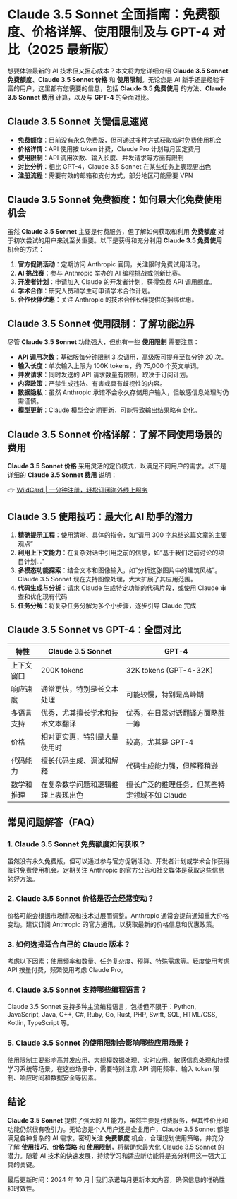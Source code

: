 # Claude 3.5 Sonnet 全面指南：免费额度、价格详解、使用限制及与 GPT-4 对比（2025 最新版）

想要体验最新的 AI 技术但又担心成本？本文将为您详细介绍 **Claude 3.5 Sonnet 免费额度**、**Claude 3.5 Sonnet 价格** 和 **使用限制**。无论您是 AI 新手还是经验丰富的用户，这里都有您需要的信息，包括 **Claude 3.5 免费使用** 的方法、**Claude 3.5 Sonnet 费用** 计算，以及与 **GPT-4** 的全面对比。

## Claude 3.5 Sonnet 关键信息速览

- **免费额度**：目前没有永久免费版，但可通过多种方式获取临时免费使用机会
- **价格详情**：API 使用按 token 计费，Claude Pro 计划每月固定费用
- **使用限制**：API 调用次数、输入长度、并发请求等方面有限制
- **对比分析**：相比 GPT-4，Claude 3.5 Sonnet 在某些任务上表现更出色
- **注册流程**：需要有效的邮箱和支付方式，部分地区可能需要 VPN

## Claude 3.5 Sonnet 免费额度：如何最大化免费使用机会

虽然 **Claude 3.5 Sonnet** 主要是付费服务，但了解如何获取和利用 **免费额度** 对于初次尝试的用户来说至关重要。以下是获得和充分利用 **Claude 3.5 免费使用** 机会的方法：

1. **官方促销活动**：定期访问 Anthropic 官网，关注限时免费试用活动。
2. **AI 挑战赛**：参与 Anthropic 举办的 AI 编程挑战或创新比赛。
3. **开发者计划**：申请加入 Claude 的开发者计划，获得免费 API 调用额度。
4. **学术合作**：研究人员和学生可申请学术合作计划。
5. **合作伙伴优惠**：关注 Anthropic 的技术合作伙伴提供的捆绑优惠。

## Claude 3.5 Sonnet 使用限制：了解功能边界

尽管 **Claude 3.5 Sonnet** 功能强大，但也有一些 **使用限制** 需要注意：

- **API 调用次数**：基础版每分钟限制 3 次调用，高级版可提升至每分钟 20 次。
- **输入长度**：单次输入上限为 100K tokens，约 75,000 个英文单词。
- **并发请求**：同时发送的 API 请求数量有限制，取决于订阅计划。
- **内容政策**：严禁生成违法、有害或具有歧视性的内容。
- **数据隐私**：虽然 Anthropic 承诺不会永久存储用户输入，但敏感信息处理时仍需谨慎。
- **模型更新**：Claude 模型会定期更新，可能导致输出结果略有变化。

## Claude 3.5 Sonnet 价格详解：了解不同使用场景的费用

**Claude 3.5 Sonnet 价格** 采用灵活的定价模式，以满足不同用户的需求。以下是详细的 **Claude 3.5 Sonnet 费用** 说明：

👉 [WildCard | 一分钟注册，轻松订阅海外线上服务](https://bbtdd.com/WildCard)

## Claude 3.5 使用技巧：最大化 AI 助手的潜力

1. **精确提示工程**：使用清晰、具体的指令，如“请用 300 字总结这篇文章的主要观点”
2. **利用上下文能力**：在复杂对话中引用之前的信息，如“基于我们之前讨论的项目计划…”
3. **多模态功能探索**：结合文本和图像输入，如“分析这张图片中的建筑风格”。Claude 3.5 Sonnet 现在支持图像处理，大大扩展了其应用范围。
4. **代码生成与分析**：请求 Claude 生成特定功能的代码片段，或使用 Claude 审查和优化现有代码
5. **任务分解**：将复杂任务分解为多个小步骤，逐步引导 Claude 完成

## Claude 3.5 Sonnet vs GPT-4：全面对比

| 特性             | Claude 3.5 Sonnet          | GPT-4                      |
|------------------|----------------------------|----------------------------|
| 上下文窗口       | 200K tokens                | 32K tokens (GPT-4-32K)     |
| 响应速度         | 通常更快，特别是长文本处理 | 可能较慢，特别是高峰期     |
| 多语言支持       | 优秀，尤其擅长学术和技术文本翻译 | 优秀，在日常对话翻译方面略胜一筹 |
| 价格             | 相对更实惠，特别是大量使用时 | 较高，尤其是 GPT-4         |
| 代码能力         | 擅长代码生成、调试和解释   | 代码生成能力强，但解释稍逊 |
| 数学和推理       | 在复杂数学问题和逻辑推理上表现出色 | 擅长广泛的推理任务，但某些特定领域不如 Claude |

## 常见问题解答（FAQ）

### 1. Claude 3.5 Sonnet 免费额度如何获取？

虽然没有永久免费版，但可以通过参与官方促销活动、开发者计划或学术合作获得临时免费使用机会。定期关注 Anthropic 的官方公告和社交媒体是获取这些信息的好方法。

### 2. Claude 3.5 Sonnet 价格是否会经常变动？

价格可能会根据市场情况和技术进展而调整。Anthropic 通常会提前通知重大价格变动。建议订阅 Anthropic 的官方通讯，以获取最新的价格信息和优惠政策。

### 3. 如何选择适合自己的 Claude 版本？

考虑以下因素：使用频率和数量、任务复杂度、预算、特殊需求等。轻度使用考虑 API 按量付费，频繁使用考虑 Claude Pro。

### 4. Claude 3.5 Sonnet 支持哪些编程语言？

Claude 3.5 Sonnet 支持多种主流编程语言，包括但不限于：Python, JavaScript, Java, C++, C#, Ruby, Go, Rust, PHP, Swift, SQL, HTML/CSS, Kotlin, TypeScript 等。

### 5. Claude 3.5 Sonnet 的使用限制会影响哪些应用场景？

使用限制主要影响高并发应用、大规模数据处理、实时应用、敏感信息处理和持续学习系统等场景。在这些场景中，需要特别注意 API 调用频率、输入 token 限制、响应时间和数据安全等因素。

## 结论

**Claude 3.5 Sonnet** 提供了强大的 AI 能力，虽然主要是付费服务，但其性价比和功能仍然很有吸引力。无论您是个人用户还是企业用户，Claude 3.5 Sonnet 都能满足各种复杂的 AI 需求。密切关注 **免费额度** 机会，合理规划使用策略，并充分了解 **使用技巧**、**价格策略** 和 **使用限制**，将帮助您最大化 Claude 3.5 Sonnet 的潜力。随着 AI 技术的快速发展，持续学习和适应新功能将是充分利用这一强大工具的关键。

最后更新时间：2024 年 10 月 | 我们承诺每月更新本文内容，确保信息的准确性和时效性。